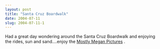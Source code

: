 ```yaml
---
layout: post
title: "Santa Cruz Boardwalk"
date: 2004-07-11
slug: 2004-07-11-1
---
```


Had a great day wondering around the Santa Cruz Boardwalk and enjoying the rides, sun and sand....enjoy the  [Mostly Megan Pictures](http://www.muttmansion.com/wiki.cgi?MeganPictures071104) .
